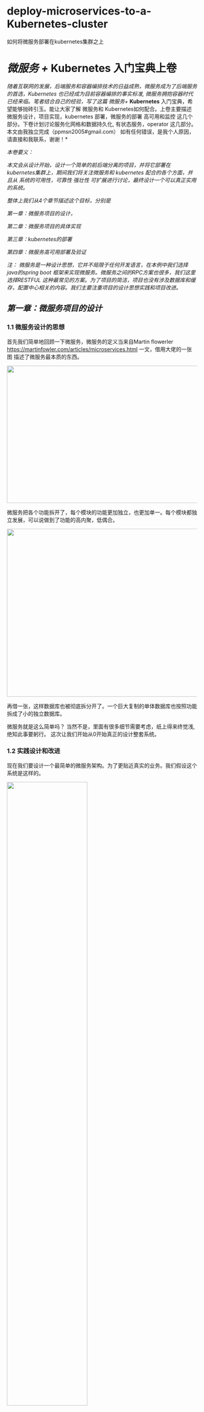# deploy-microservices-to-a-Kubernetes-cluster
如何将微服务部署在kubernetes集群之上


# ***微服务 +* Kubernetes 入门宝典上卷**

 

  *随着互联网的发展，后端服务和容器编排技术的日益成熟，微服务成为了后端服务的首选，Kubernetes 也已经成为目前容器编排的事实标准, 微服务拥抱容器时代已经来临。笔者结合自己的经验，写了这篇 微服务+* **Kubernetes** 入门宝典，希望能够抛砖引玉。能让大家了解 微服务和 Kubernetes如何配合。上卷主要描述 微服务设计，项目实现，kubernetes 部署，微服务的部署 高可用和监控 这几个部分。下卷计划讨论服务化网格和数据持久化, 有状态服务，operator 这几部分。 本文由我独立完成（ppmsn2005#gmail.com） 如有任何错误，是我个人原因，请直接和我联系，谢谢！*

 

*本卷要义：*

*本文会从设计开始，设计一个简单的前后端分离的项目，并将它部署在kubernetes集群上，期间我们将关注微服务和 kubernetes 配合的各个方面，并且从 系统的可用性，可靠性 强壮性 可扩展进行讨论，最终设计一个可以真正实用的系统。*

*整体上我们从4个章节描述这个目标，分别是*

*第一章：微服务项目的设计，*

*第二章：微服务项目的具体实现*

*第三章：kubernetes的部署*

*第四章：微服务高可用部署及验证*

 

  *注： 微服务是一种设计思想，它并不局限于任何开发语言，在本例中我们选择java的spring boot 框架来实现微服务。微服务之间的RPC方案也很多，我们这里选择RESTFUL 这种最常见的方案。为了项目的简洁，项目也没有涉及数据库和缓存，配置中心相关的内容。我们主要注重项目的设计思想实践和项目改进。*

 

## *第一章：微服务项目的设计*

 

### 1.1 微服务设计的思想

首先我们简单地回顾一下微服务，微服务的定义当来自Martin flowerler <https://martinfowler.com/articles/microservices.html> 一文，借用大佬的一张图 描述了微服务最本质的东西。

 


<img src="https://raw.githubusercontent.com/xiaojiaqi/deploy-microservices-to-a-Kubernetes-cluster/main/img/image001.png" width="778" height="363">

 微服务把各个功能拆开了，每个模块的功能更加独立，也更加单一。每个模块都独立发展，可以说做到了功能的高内聚，低偶合。 

<img src="https://raw.githubusercontent.com/xiaojiaqi/deploy-microservices-to-a-Kubernetes-cluster/main/img/image003.png" width="758" height="444">

   再借一张，这样数据库也被彻底拆分开了。一个巨大复制的单体数据库也按照功能拆成了小的独立数据库。

微服务就是这么简单吗？ 当然不是，里面有很多细节需要考虑，纸上得来终觉浅,绝知此事要躬行。 这次让我们开始从0开始真正的设计整套系统。

###   1.2 实践设计和改进

现在我们要设计一个最简单的微服务架构。为了更贴近真实的业务。我们假设这个系统是这样的。

<img src="https://raw.githubusercontent.com/xiaojiaqi/deploy-microservices-to-a-Kubernetes-cluster/main/img/image005.png" width="65%" height="65%">

整个系统的前端是一个有着前后端分离站点，用户访问了[www.demo.com](http://www.demo.com) 这个前端站点,通过前端页面发起请求，www.demo.com 服务器将请求发往a.demo.com.  然后a.demo.com 再请求b.demo.com ，b.demo.com 再请求 c.demo.com。c.demo.com 将结果返回后，不断返回，最终显示在前端站点，完成微服务的全套调用流程。[ 一般业务系统 在前端和微服务直接还存在一个网关部分，网关一般用于鉴权，请求分类，监控等功能， 这里因为比较简单，所以省略了这个部分]

最终我们将这套架构将部署在kubernetes 上，开始真正的服务用户。

### 1.3 改进项目

从图一我们可以看到这是一个非常简单而单薄的架构，存在很多问题，我们需要不断地解决它们。下面我们开始改进项目。

首先，我们要解决节点的可靠性。在图一所有的节点都只有一个实例，任何节点的崩溃都将造成项目无法运行，在真正的项目中这是不可接受的。怎么解决呢？当然是多个实例

#### 1.3.1 加入多实例及注册中心

<img src="https://raw.githubusercontent.com/xiaojiaqi/deploy-microservices-to-a-Kubernetes-cluster/main/img/image007.png" width="60%" height="60%">

我们将各个模块的实例数目增加，多个实例才能保证整个系统的可靠性。 如果一个实例有问题，我们还是可以其他相同的实例进行服务。

但是多个实例又带来一个问题，各个组件之间如何定位呢？如果有10个b.demo.com 实例，它的上下游又该如何找到它们呢？ 解决方案之一是注册中心。注册中心解决的是应用之间的寻址问题。有了它，上下游之间的应用可以相互寻址，并且获知那些实例是可用的，应用挑选可用的实例进行工作。注册中心的方案很多，有eureka，zookeeper, console, Nacos 等等，关于讨论各种注册中心是AP、CP的区别，优劣的文章很多，这篇文章不是一篇微服务的开发教程，我们选择比较常见的eureka为演示的注册中心。

注： 在kubernetes 中部署微服务，对注册中心是没有任何限制的。所以不要被某些文章误导，按照这篇文章做，你完全可以做到代码零修改，直接在kubernetes 上运行。

#### 1.3.2 监控系统 Metrics

在完成了注册中心的功能后，虽然整个系统可以运行了，我们会发现没有应用监控的情况下，我们对系统运转状态是完全摸黑的，这样相当于盲人骑马，非常危险。我们需要知道所有微服务运行的状态，必须将各个微服务的状态监控起来，只有这样才能做到 运筹帷幄，决胜千里。

<img src="https://raw.githubusercontent.com/xiaojiaqi/deploy-microservices-to-a-Kubernetes-cluster/main/img/image009.png" width="60%" height="60%">

在这里，我们选择使用Prometheus和Grafana这套监控组合。Prometheus + Grafana是一个比较常见的组合, 基本是现在容器监控的标准配置。

 在kubernetes 上，我们需要每个微服务的实例里开启监控数据到导出功能。同时利用启Prometheus 的自动发现功能， 这样Prometheus 可以将数据收集存储起来。这里的数据包括每个应用的各项指标比如内存大小，200错误数目，500错误数目, JVM里线程数量，GC时间大小。配合granfana的聚合显示能力，我们可以直观地对整个系统有完整把控。在应用开发过程中，我们只需要在代码里加入一个类库就可以实现信息的导出，不需要专门写代码。

#### 1.3.3 日志系统 logging

目前已经有了监控，日志还有存在的必要吗？ 当然 下面这个图就反应监控的3个维度。

<img src="https://raw.githubusercontent.com/xiaojiaqi/deploy-microservices-to-a-Kubernetes-cluster/main/img/image011.jpg" width="50%" height="50%">

这3个维度分别是Mertics Tracing 和logging

Metrics  主要就是指刚才说的监控，它主要反应的就是一个聚合的数据，比如今天200错误是多少，QPS是多少？ 它指的是一段时间内的数据聚合。

Logging 就是我们现在讨论的日志。的它描述一些离散的（不连续的）事件。比如各个系统里的错误，告警。所以我们需要将日志收集起来。

Tracing 则关注单次请求中信息。我们关注请求的质量和服务可行性，是我们优化系统，排查问题的工具。

 

说到了日志，在一个分布式系统，日志是非常重要的一环。因为微服务和容器的缘故，导致日志收集不是这么简单了。因为在kubernetes 里 容器的销毁和重启都是经常可能出现的，我们需要第一时间就把日志收集起来。

日志收集的方案有很多，有些方案是在本地启动一个收集进程，将落地的日志转发到kakfa组件再转发日志中心，也有的方案是直接写到kafka组件直接进入日志中心。两者各有优劣。

在这里，我们的方案选择了后者。我们简单地利用一个组件将日志直接打入kafka 组件。这种方案的好处是我们日志不再落地，日志IO被消除了，日志的存储也和容器做到了分离。我们再也不用担心日志IO对宿主机造成的系统压力了。

 

<img src="https://raw.githubusercontent.com/xiaojiaqi/deploy-microservices-to-a-Kubernetes-cluster/main/img/image013.png" width="60%" height="60%">

#### 1.3.4      追踪系统 Tracing

刚才我们讨论了监控 (Metric)和日志(Logging)，还有一个维度就是追踪(Tracing).

随着微服务的实例越来越多，有一个很现实的问题出现了，当大规模分布式集群出现了，应用构建在不同的容器集群里、有可能布在了几千台容器里，横跨多个不同的数据中心。因此，就需要一些可以帮助理解系统行为、用于分析性能问题的工具。这该怎么解决呢？ 可以看看google的论文 google dapper

 

<img src="https://raw.githubusercontent.com/xiaojiaqi/deploy-microservices-to-a-Kubernetes-cluster/main/img/image015.png" width="40%" height="40%">

Google 的论文描述一种解决办法，我们一般称作APM(Application Performance Monitor). 它把一次调用加入一个独立无二的标记，并且在各个系统里透传标记，从而达到追踪整个消息处理过程的能力。市面上大多数实现都是基于这一思想,可选方案的有很多，如 cat pip, zipkin, skywalkin。它们有需要代码注入的，有无注入的。 关于他们的优劣也有很多文章评述。在这里我们选用zipkin 。 Zipkin 需要在项目中加入一个库，并不需要写代码，这对业务的入侵做到了很少，非常方便。

<img src="https://raw.githubusercontent.com/xiaojiaqi/deploy-microservices-to-a-Kubernetes-cluster/main/img/image017.png" width="60%" height="60%">

#### 1.3.5 流量控制

你认为这一切就完了吗？当然不是，微服务里还有一项非常重要的功能：流量控制，我们还没有做。

当海量的请求来临的时候，我们可以用增加容器数量的办法来提高我们的服务能力，但是简单地添加实例是很危险的，因为整个系统的服务能力是被系统短板所限制的，简单地添加实例，并不是总能起到提高服务能力的作用。反而可能引起反作用，最终导致整个系统的崩溃。

我们对整个系统的负载容量是有一个设计的，当超出我们设计的能力时，我们需要对多余的请求说No。 相应的方案分别是熔断、限流和降级。目前java领域的这方面的hystrix，sentinel 在这方面都做得很好。Sentinel 在阿里接受了考验，并且使用起来也很简单，所以我们选它。现在我们在整个系统里加上一个流量控中心。这样一个基本完整的 可靠的 高可靠的系统就基本完成了。

<img src="https://raw.githubusercontent.com/xiaojiaqi/deploy-microservices-to-a-Kubernetes-cluster/main/img/image019.png" width="60%" height="60%">

（在实际开发中，其实还有最关键的配置中心（apollo)，数据库（db）,缓存(redis) 等组件， 服务化网格， 我们可以把这些组件暂时放在kubernetes 之外，仍然是可以起到同样的效果）

好了设计部分，先到这里，开始实现。

## *第二章：微服务项目的具体实现*

从 前端向后端开始实现

### 2.1 前端站点

前端站点的逻辑很简单，就是显示一个页面，页面中有一个按键。当你点击按键的时候，前端页面发起ajax请求，访问前端站点本身的一个接口，这个接口被nginx代理，转发到a.demo.com 微服务上，a. demo.com 微服务再将请求转发到b. demo.com, b. demo.com 再将请求转发到c. demo.com. 最终将结果返回给前端。前端站点再将结果显示在页面上。我们通过结果显示，就能知道 这次请求通过了那些服务器，每台服务器的服务运行时间大概是多少。

前端站点代码 大体如下：

<img src="https://raw.githubusercontent.com/xiaojiaqi/deploy-microservices-to-a-Kubernetes-cluster/main/img/image021.png" width="60%" height="60%">

​    然后看a、b、 c 应用部分的java代码，这就是个普通的多模块Maven项目。

<img src="https://raw.githubusercontent.com/xiaojiaqi/deploy-microservices-to-a-Kubernetes-cluster/main/img/image023.png" width="60%" height="60%">

 

项目很简单，分成了3个部分，一个是注册中心，也就是利用eureka实现注册中心服务，另一个则是基础库项目，大部分功能都在这里实现，最后则是各个微服务项目，微服务项目只需要简单调用基础库就能完成。

### 2.2 注册中心

注册中心的代码非常简单，只需要加一个简单的声明

<img src="https://raw.githubusercontent.com/xiaojiaqi/deploy-microservices-to-a-Kubernetes-cluster/main/img/image025.png" width="60%" height="60%">


这是注册中心的配置文件，在kubernetes集群里运行时，我们会运行3个节点组成高可用的注册中心集群。这时 这个配置项需要相应的修改。

<img src="https://raw.githubusercontent.com/xiaojiaqi/deploy-microservices-to-a-Kubernetes-cluster/main/img/image027.png" width="60%" height="60%">

### 2.3 基础库

<img src="https://raw.githubusercontent.com/xiaojiaqi/deploy-microservices-to-a-Kubernetes-cluster/main/img/image029.png" width="60%" height="60%">

<img src="https://raw.githubusercontent.com/xiaojiaqi/deploy-microservices-to-a-Kubernetes-cluster/main/img/image031.png" width="60%" height="60%">

<img src="https://raw.githubusercontent.com/xiaojiaqi/deploy-microservices-to-a-Kubernetes-cluster/main/img/image033.png" width="60%" height="60%">

在基础库项目里，我们将很多的依赖都放在里面，这样应用项目只需要简单依赖基础库就可以，能够做到统一修改。

同时我们也可以看到大部分依赖库只需要加入就可以，并不需编写代码就可以工作，这让开发工作变得轻松。

<img src="https://raw.githubusercontent.com/xiaojiaqi/deploy-microservices-to-a-Kubernetes-cluster/main/img/image035.png" width="60%" height="60%">

对于微服务的返回结果，我们做了一些美化格式。这样可以在检查结果时，比较容易。

<img src="https://raw.githubusercontent.com/xiaojiaqi/deploy-microservices-to-a-Kubernetes-cluster/main/img/image037.png" width="60%" height="60%">

 

简单的定义了一些返回的结构，可以通过这些结构，微服务可以把处理时的时间戳，线程号，实例ip这些信息返回出来。

<img src="https://raw.githubusercontent.com/xiaojiaqi/deploy-microservices-to-a-Kubernetes-cluster/main/img/image039.png" width="60%" height="60%">

基础模块的日志实现，从github 找的例子简单地进行了修改。（简单实现，不要用于生产）这时我们利用logback.xml 的配置，可以选择我们是把日志写入本地磁盘还是直接写入kafka.

<img src="https://raw.githubusercontent.com/xiaojiaqi/deploy-microservices-to-a-Kubernetes-cluster/main/img/image041.png" width="60%" height="60%">

<img src="https://raw.githubusercontent.com/xiaojiaqi/deploy-microservices-to-a-Kubernetes-cluster/main/img/image043.png" width="60%" height="60%">

<img src="https://raw.githubusercontent.com/xiaojiaqi/deploy-microservices-to-a-Kubernetes-cluster/main/img/image045.png" width="60%" height="60%">

2.4 a.demo.com b.demo.com c.demo.com 应用实现

<img src="https://raw.githubusercontent.com/xiaojiaqi/deploy-microservices-to-a-Kubernetes-cluster/main/img/image047.png" width="60%" height="60%">

实现很简单，只是简单地调用基础库就可以了。注意 每个应用需要实现一个探活接口 /hs. 这样kubernetes 系统可以通过这个接口来探活，获知你这个应用是不是准备好了，能不能接入流量。否则 你这个应用可能还在启动过程中，但是流量已经接入了，那么肯定会出问题。

<img src="https://raw.githubusercontent.com/xiaojiaqi/deploy-microservices-to-a-Kubernetes-cluster/main/img/image049.png" width="60%" height="60%">

在每个应用的配置里，我们都预置了各个配置的项目，在本地运行的时候，我们可以填注入本地的配置，在kubernetes 里 以容器形式进行运行，我们可以利用yaml来动态地修改它们，做到2种情况下完全兼容。

## *第三章：kubernetes的部署*

在完成应用的编写后，我们需要安装kubernetes系统了，如果已经有kubernetes 集群的，就可以直接跳过这个部分了，请看下一章。除了kubernetes 集群以外，你还需要Prometheus and Grafana这样的监控组件。所以这里我推荐一个牛逼的安装工具，和所有现有的Kubernetes 安装工具比，它是最好的，没有之一。

它的名字是 K8seasy, 它的优点在于 

\1.    可以一键安装整体kubernetes 系统，无需了解任何背景知识

\2.    所有的镜像都已经内置，不会因为下载镜像失败而导致失败

\3.    安装支持各种不同版本kubernetes版本

\4.    安装的服务是二进制版本的，非容器版本, 稳定高效

\5.    支持安装3节点 高可用的生产环境集群

 

### 3.1 安装过程

  下载K8seasy

官方主页

[https://github.com/xiaojiaqi/K8seasy_release_page](https://github.com/xiaojiaqi/k8seasy_release_page)

<img src="https://raw.githubusercontent.com/xiaojiaqi/deploy-microservices-to-a-Kubernetes-cluster/main/img/image051.png" width="60%" height="60%">

演示的安装动画，安装就是这么简单

<img src="https://raw.githubusercontent.com/xiaojiaqi/deploy-microservices-to-a-Kubernetes-cluster/main/img/image053.gif" width="60%" height="60%">

安装下载页

http://dl.K8seasy.com/

<img src="https://raw.githubusercontent.com/xiaojiaqi/deploy-microservices-to-a-Kubernetes-cluster/main/img/image054.png" width="60%" height="60%">

将3个安装文件都下载下来， 其中 pack.2020.10.02.bin 和installer 都是安装文件， kubernetes-server-linux-amd64.tar.gz 是kubernetes 的官方软件包，你可以自己选择一个最新的版本。

  如果要选择一个其他版本的kubernetes 

<img src="https://raw.githubusercontent.com/xiaojiaqi/deploy-microservices-to-a-Kubernetes-cluster/main/img/image056.png" width="60%" height="60%">

<img src="https://raw.githubusercontent.com/xiaojiaqi/deploy-microservices-to-a-Kubernetes-cluster/main/img/image058.png" width="60%" height="60%">

<img src="https://raw.githubusercontent.com/xiaojiaqi/deploy-microservices-to-a-Kubernetes-cluster/main/img/image060.png" width="60%" height="60%">

安装的过程很简单，2条命令即可

这里我们假设 需要安装Kubernetes的网络为 192.168.2.0, master 主机为192.168.2.50

#### 1 创建密钥

sudo ./installer --genkey -hostlist=192.168.2.1

<img src="https://raw.githubusercontent.com/xiaojiaqi/deploy-microservices-to-a-Kubernetes-cluster/main/img/image062.png" width="60%" height="60%">

#### 2 创建集群

sudo ./installer   -kubernetestarfile kubernetes-server-linux-amd64v1.18.2.tar.gz -masterip 192.168.2.50

稍等一会儿 就能看到类似如下输出

<img src="https://raw.githubusercontent.com/xiaojiaqi/deploy-microservices-to-a-Kubernetes-cluster/main/img/image064.png" width="60%" height="60%">

就这么简单，一个Kubernetes已经装好了。

此时相关的所有监控已经被完全安装好了。

#### 3. 各项监控

\1.    以master 节点为 192.168.2.50 为例子

<http://192.168.2.50:10000> 可以直接打开dashboard, 对整个集群有一个全面了解

<img src="https://raw.githubusercontent.com/xiaojiaqi/deploy-microservices-to-a-Kubernetes-cluster/main/img/image066.png" width="60%" height="60%">

打开 <http://192.168.2.50:8080>  可以直接访问alertmanager 

<img src="https://raw.githubusercontent.com/xiaojiaqi/deploy-microservices-to-a-Kubernetes-cluster/main/img/image068.png" width="60%" height="60%">

打开 <http://192.168.2.50:8081> 你可以直接使用 Grafana (用户 admin, 密码admin)

<img src="https://raw.githubusercontent.com/xiaojiaqi/deploy-microservices-to-a-Kubernetes-cluster/main/img/image070.png" width="60%" height="60%">


<img src="https://raw.githubusercontent.com/xiaojiaqi/deploy-microservices-to-a-Kubernetes-cluster/main/img/image072.png" width="60%" height="60%">


打开 <http://192.168.2.50:8082> 你可以访问 Prometheus.

<img src="https://raw.githubusercontent.com/xiaojiaqi/deploy-microservices-to-a-Kubernetes-cluster/main/img/image074.png" width="60%" height="60%">

  所有的配套都已经安装好了。

#### 4. 多套环境监控

 这一切就完了吗？当然不是，为了支持多集群管理，再推荐一个工具。刚才我们说到直接使用 <http://192.168.2.50:1000> 这个页面可以直接管理整个集群，但是在公司里如果有多个集群，该如何管理呢? 别担心，K8seasy 已经有对应的解决方案

<img src="https://raw.githubusercontent.com/xiaojiaqi/deploy-microservices-to-a-Kubernetes-cluster/main/img/image076.png" width="60%" height="60%">

仔细看刚才的安装好的日志，里面提示你 专门生产了一个 lens.kubeconfig 的配置文件， 并且有一个 域名和 ip 的对应表。 这时候，你只需要 首先在本地Host 文件里加入 这个对应

<img src="https://raw.githubusercontent.com/xiaojiaqi/deploy-microservices-to-a-Kubernetes-cluster/main/img/image078.png" width="60%" height="60%">

然后去 [Lens | The Kubernetes IDE (Kuberneteslens.dev)](https://k8slens.dev/)  http:// [https://Kuberneteslens.dev/](https://k8slens.dev/) 

<img src="https://raw.githubusercontent.com/xiaojiaqi/deploy-microservices-to-a-Kubernetes-cluster/main/img/image080.png" width="60%" height="60%">

下载一个lens的安装包。安装lens以后，你只需要将lens.kubeconfig 导入到lens里，

<img src="https://raw.githubusercontent.com/xiaojiaqi/deploy-microservices-to-a-Kubernetes-cluster/main/img/image082.png" width="60%" height="60%">

 

导入完成后，你就可以远程管理这个集群了。这样有多个集群，你也可以只用一套lens 进行管理了。

Lens的界面优美，使用方便，快试试吧。

<img src="https://raw.githubusercontent.com/xiaojiaqi/deploy-microservices-to-a-Kubernetes-cluster/main/img/image084.png" width="60%" height="60%">

<img src="https://raw.githubusercontent.com/xiaojiaqi/deploy-microservices-to-a-Kubernetes-cluster/main/img/image086.png" width="60%" height="60%">

好了 Kubernetes 的安装完成了。当然了K8seasy 的功能是非常强大的，你可以用 sudo ./installer -h 查看帮助， 也可以使用 sudo ./installer -demo 查看各种场景的安装帮助。

<img src="https://raw.githubusercontent.com/xiaojiaqi/deploy-microservices-to-a-Kubernetes-cluster/main/img/image088.png" width="60%" height="60%">

<img src="https://raw.githubusercontent.com/xiaojiaqi/deploy-microservices-to-a-Kubernetes-cluster/main/img/image090.png" width="60%" height="60%">

## *第四章：微服务高可用部署及验证*

  Kubernetes 装好了，现在开始将微服务部署上去了。我们刚才的代码只是Java 源码，我们还需要将它们编译成Jar包，然后再打成docker 镜像才能部署，这部分比较简单，所以我不演示如何完成了，我将相关的Dockerfile 和 最终Yaml 都放在Github 里了，在开始开发时，我提到将日志写入Kafka, 所以有2套配置，一套使用了Kafak 一套没有使用Kafka。 请注意区别，有因为没有Kafka 比较容易实施，我这里就演示没有Kafak的版本。这样所有只要有一台Linux 就可以保证将整个流程实施成功。

### 4.1  服务部署上去。

  依次运行每条部署Yaml的命令即可，不需要做其他的操作。

  注意，镜像在Docker-Hub, 可能需要一定时间能下载。

运行后在 Dashboard 查看，你可以看到类似的信息，所有的服务都已经成功运行。



#### 查看Dashboard

<img src="https://raw.githubusercontent.com/xiaojiaqi/deploy-microservices-to-a-Kubernetes-cluster/main/img/image092.png" width="60%" height="60%">

此时修改你本地的Hosts 

<img src="https://raw.githubusercontent.com/xiaojiaqi/deploy-microservices-to-a-Kubernetes-cluster/main/img/image094.png" width="60%" height="60%">

这样的话，因为我们的Kubernetes 是支持 nginx-ingress的，所以你可以直接访问Master的物理IP来访问这些服务，不需要做任何转换。

首先我们可以打开dashboard 从中查到eureka.服务器的具体ip, 然后访问eurka 服务。

#### 查看注册中心

在页面中你可以发现，在Kubernetes集群里，我们启动了3个eureka服务，它们相互注册，组成了一个高可用集群。

<img src="https://raw.githubusercontent.com/xiaojiaqi/deploy-microservices-to-a-Kubernetes-cluster/main/img/image096.png" width="60%" height="60%">

其次，我们在Grafana 中导入 jvm 的监控项目

<img src="https://raw.githubusercontent.com/xiaojiaqi/deploy-microservices-to-a-Kubernetes-cluster/main/img/image098.png" width="60%" height="60%">

<img src="https://raw.githubusercontent.com/xiaojiaqi/deploy-microservices-to-a-Kubernetes-cluster/main/img/image100.png" width="60%" height="60%">

 

这样Grafana可以帮助我们把 各个Java服务的具体状态做一个收集，完成我们需要的监控。

#### 前端验证

此时 我们打开 http://[www.demo.com](http://www.demo.com) 的网页。

我们可以点击页面上的 get 请求按键，模拟发出请求，随后我们就会发现页面里显示出的信息在不断变化。 

<img src="https://raw.githubusercontent.com/xiaojiaqi/deploy-microservices-to-a-Kubernetes-cluster/main/img/image102.png" width="60%" height="60%">

在页面显示的内容里，我们可以清楚地发现，我们的消息在不同实例里处理，如果有一个实例出现了故障是不会影响我们现在的业务的。

<img src="https://raw.githubusercontent.com/xiaojiaqi/deploy-microservices-to-a-Kubernetes-cluster/main/img/image104.png" width="60%" height="60%">

好了开始验证整个系统。

#### 模拟验证

使用一个简单的脚本 模拟每3秒从前端访问一次后端。

<img src="https://raw.githubusercontent.com/xiaojiaqi/deploy-microservices-to-a-Kubernetes-cluster/main/img/image106.png" width="60%" height="60%">

 

####  调用关系验证

首先打开zipkin  [zipkin.demo.com](http://www.zipkin.com)

<img src="https://raw.githubusercontent.com/xiaojiaqi/deploy-microservices-to-a-Kubernetes-cluster/main/img/image108.png" width="60%" height="60%">

点击具体的请求，可以查看到每次请求在内部的细节。

<img src="https://raw.githubusercontent.com/xiaojiaqi/deploy-microservices-to-a-Kubernetes-cluster/main/img/image110.png" width="60%" height="60%">



#### 限流 熔断验证

其次 打开 sentinel 站点，这个站点可以监控，也可以对微服务进行限流，限速，熔断等操作。（密码口令都是 sentinel）

<img src="https://raw.githubusercontent.com/xiaojiaqi/deploy-microservices-to-a-Kubernetes-cluster/main/img/image112.png" width="60%" height="60%">

进入控制台后，我们可以发现所有的服务已经自动被发现，并存在于左边的菜单。

<img src="https://raw.githubusercontent.com/xiaojiaqi/deploy-microservices-to-a-Kubernetes-cluster/main/img/image114.png" width="60%" height="60%">

分别点开 a b c 3个服务，可以看到规律的周期访问，和我们的脚本的测试速度是一致的。

<img src="https://raw.githubusercontent.com/xiaojiaqi/deploy-microservices-to-a-Kubernetes-cluster/main/img/image116.png" width="60%" height="60%">

<img src="https://raw.githubusercontent.com/xiaojiaqi/deploy-microservices-to-a-Kubernetes-cluster/main/img/image118.png" width="60%" height="60%">

<img src="https://raw.githubusercontent.com/xiaojiaqi/deploy-microservices-to-a-Kubernetes-cluster/main/img/image120.png" width="60%" height="60%">

Sentinel 里面内含强大的监控，流控 降级等功能，具体的使用，可以慢慢学习，相信你一定会受益良多。

####  应用状态验证

打开Grafana的监控页，你可以查看所有应用的状态，包括heap 大小，启动时间，错误数目 等等。

<img src="https://raw.githubusercontent.com/xiaojiaqi/deploy-microservices-to-a-Kubernetes-cluster/main/img/image122.png" width="60%" height="60%">

通过这张图你可以了解每个应用本身的状态，使用了多少内存，响应的代码是多少，jvm 使用情况。相信此时 你已经对各个组件的情况，监控都有了一个全面了解。一个基于Kubernetes的微服务架构已经开始工作了。

 

<img src="https://raw.githubusercontent.com/xiaojiaqi/deploy-microservices-to-a-Kubernetes-cluster/main/img/image124.png" width="60%" height="60%">

最后送一张常用的系统架构图，希望大家能通过本文对高可用微服务如何架设Kubernetes上有一个基本的了解，将本文讨论的东西用于实践。谢谢！

 